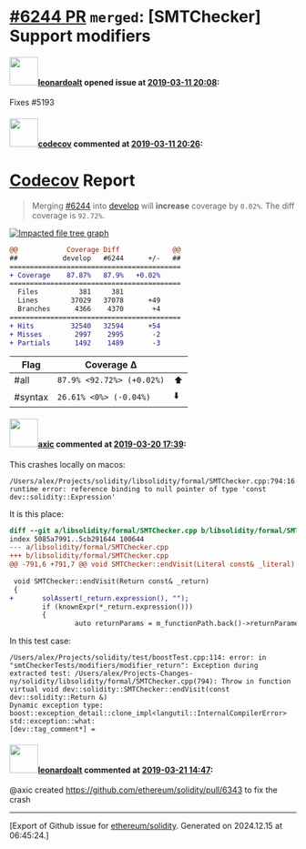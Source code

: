 # [\#6244 PR](https://github.com/ethereum/solidity/pull/6244) `merged`: [SMTChecker] Support modifiers

#### <img src="https://avatars.githubusercontent.com/u/504195?u=ce2facd14af9fd474ebff49f0d44891f56f7500f&v=4" width="50">[leonardoalt](https://github.com/leonardoalt) opened issue at [2019-03-11 20:08](https://github.com/ethereum/solidity/pull/6244):

Fixes #5193

#### <img src="https://avatars.githubusercontent.com/in/254?v=4" width="50">[codecov](https://github.com/apps/codecov) commented at [2019-03-11 20:26](https://github.com/ethereum/solidity/pull/6244#issuecomment-471715769):

# [Codecov](https://codecov.io/gh/ethereum/solidity/pull/6244?src=pr&el=h1) Report
> Merging [#6244](https://codecov.io/gh/ethereum/solidity/pull/6244?src=pr&el=desc) into [develop](https://codecov.io/gh/ethereum/solidity/commit/556d11dae083fc00e2ed0bb01e46ca096081d64d?src=pr&el=desc) will **increase** coverage by `0.02%`.
> The diff coverage is `92.72%`.

[![Impacted file tree graph](https://codecov.io/gh/ethereum/solidity/pull/6244/graphs/tree.svg?width=650&token=87PGzVEwU0&height=150&src=pr)](https://codecov.io/gh/ethereum/solidity/pull/6244?src=pr&el=tree)

```diff
@@            Coverage Diff             @@
##           develop   #6244      +/-   ##
==========================================
+ Coverage    87.87%   87.9%   +0.02%     
==========================================
  Files          381     381              
  Lines        37029   37078      +49     
  Branches      4366    4370       +4     
==========================================
+ Hits         32540   32594      +54     
+ Misses        2997    2995       -2     
+ Partials      1492    1489       -3
```

| Flag | Coverage Δ | |
|---|---|---|
| #all | `87.9% <92.72%> (+0.02%)` | :arrow_up: |
| #syntax | `26.61% <0%> (-0.04%)` | :arrow_down: |

#### <img src="https://avatars.githubusercontent.com/u/20340?v=4" width="50">[axic](https://github.com/axic) commented at [2019-03-20 17:39](https://github.com/ethereum/solidity/pull/6244#issuecomment-474950627):

This crashes locally on macos:
```
/Users/alex/Projects/solidity/libsolidity/formal/SMTChecker.cpp:794:16: runtime error: reference binding to null pointer of type 'const dev::solidity::Expression'
```
It is this place:
```diff
diff --git a/libsolidity/formal/SMTChecker.cpp b/libsolidity/formal/SMTChecker.cpp
index 5085a7991..5cb291644 100644
--- a/libsolidity/formal/SMTChecker.cpp
+++ b/libsolidity/formal/SMTChecker.cpp
@@ -791,6 +791,7 @@ void SMTChecker::endVisit(Literal const& _literal)
 
 void SMTChecker::endVisit(Return const& _return)
 {
+       solAssert(_return.expression(), "");
        if (knownExpr(*_return.expression()))
        {
                auto returnParams = m_functionPath.back()->returnParameters();
```
In this test case:
```
/Users/alex/Projects/solidity/test/boostTest.cpp:114: error: in "smtCheckerTests/modifiers/modifier_return": Exception during extracted test: /Users/alex/Projects-Changes-ny/solidity/libsolidity/formal/SMTChecker.cpp(794): Throw in function virtual void dev::solidity::SMTChecker::endVisit(const dev::solidity::Return &)
Dynamic exception type: boost::exception_detail::clone_impl<langutil::InternalCompilerError>
std::exception::what: 
[dev::tag_comment*] = 
```

#### <img src="https://avatars.githubusercontent.com/u/504195?u=ce2facd14af9fd474ebff49f0d44891f56f7500f&v=4" width="50">[leonardoalt](https://github.com/leonardoalt) commented at [2019-03-21 14:47](https://github.com/ethereum/solidity/pull/6244#issuecomment-475259794):

@axic created https://github.com/ethereum/solidity/pull/6343 to fix the crash


-------------------------------------------------------------------------------



[Export of Github issue for [ethereum/solidity](https://github.com/ethereum/solidity). Generated on 2024.12.15 at 06:45:24.]
